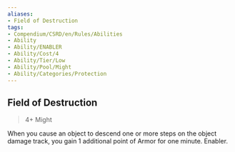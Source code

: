 ```yaml
---
aliases:
- Field of Destruction
tags:
- Compendium/CSRD/en/Rules/Abilities
- Ability
- Ability/ENABLER
- Ability/Cost/4
- Ability/Tier/Low
- Ability/Pool/Might
- Ability/Categories/Protection
---
```


  
## Field of Destruction  
>4+  Might  
  
When you cause an object to descend one or more steps on the object damage track, you gain 1 additional point of Armor for one minute. Enabler.